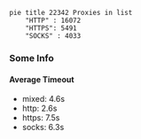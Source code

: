 
```mermaid
pie title 22342 Proxies in list
    "HTTP" : 16072
    "HTTPS": 5491
    "SOCKS" : 4033
```

### Some Info
#### Average Timeout

- mixed: 4.6s
- http: 2.6s
- https: 7.5s
- socks: 6.3s